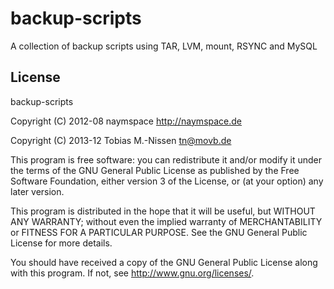 # backup-scripts

A collection of backup scripts using TAR, LVM, mount, RSYNC and MySQL

## License

backup-scripts

Copyright (C) 2012-08 naymspace <http://naymspace.de>

Copyright (C) 2013-12 Tobias M.-Nissen <tn@movb.de>

This program is free software: you can redistribute it and/or modify
it under the terms of the GNU General Public License as published by
the Free Software Foundation, either version 3 of the License, or
(at your option) any later version.

This program is distributed in the hope that it will be useful,
but WITHOUT ANY WARRANTY; without even the implied warranty of
MERCHANTABILITY or FITNESS FOR A PARTICULAR PURPOSE.  See the
GNU General Public License for more details.

You should have received a copy of the GNU General Public License
along with this program.  If not, see <http://www.gnu.org/licenses/>.

